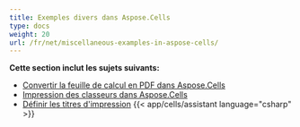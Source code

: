 ```yaml
---
title: Exemples divers dans Aspose.Cells
type: docs
weight: 20
url: /fr/net/miscellaneous-examples-in-aspose-cells/
---
```


 **Cette section inclut les sujets suivants:** 
- [Convertir la feuille de calcul en PDF dans Aspose.Cells](/cells/fr/net/convert-spreadsheet-to-pdf-in-aspose-cells/)
- [Impression des classeurs dans Aspose.Cells](/cells/fr/net/printing-workbooks-in-aspose-cells/)
- [Définir les titres d'impression](/cells/fr/net/set-print-titles/)
{{< app/cells/assistant language="csharp" >}}
